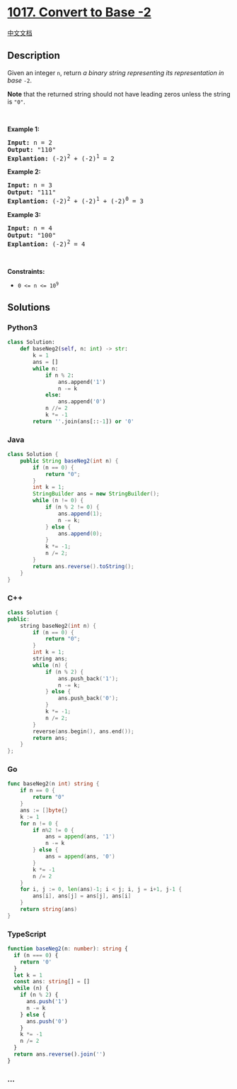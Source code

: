 # [1017. Convert to Base -2](https://leetcode.com/problems/convert-to-base-2)

[中文文档](/solution/1000-1099/1017.Convert%20to%20Base%20-2/README.md)

## Description

<p>Given an integer <code>n</code>, return <em>a binary string representing its representation in base</em> <code>-2</code>.</p>

<p><strong>Note</strong> that the returned string should not have leading zeros unless the string is <code>&quot;0&quot;</code>.</p>

<p>&nbsp;</p>
<p><strong class="example">Example 1:</strong></p>

<pre>
<strong>Input:</strong> n = 2
<strong>Output:</strong> &quot;110&quot;
<strong>Explantion:</strong> (-2)<sup>2</sup> + (-2)<sup>1</sup> = 2
</pre>

<p><strong class="example">Example 2:</strong></p>

<pre>
<strong>Input:</strong> n = 3
<strong>Output:</strong> &quot;111&quot;
<strong>Explantion:</strong> (-2)<sup>2</sup> + (-2)<sup>1</sup> + (-2)<sup>0</sup> = 3
</pre>

<p><strong class="example">Example 3:</strong></p>

<pre>
<strong>Input:</strong> n = 4
<strong>Output:</strong> &quot;100&quot;
<strong>Explantion:</strong> (-2)<sup>2</sup> = 4
</pre>

<p>&nbsp;</p>
<p><strong>Constraints:</strong></p>

<ul>
	<li><code>0 &lt;= n &lt;= 10<sup>9</sup></code></li>
</ul>

## Solutions

<!-- tabs:start -->

### **Python3**

```python
class Solution:
    def baseNeg2(self, n: int) -> str:
        k = 1
        ans = []
        while n:
            if n % 2:
                ans.append('1')
                n -= k
            else:
                ans.append('0')
            n //= 2
            k *= -1
        return ''.join(ans[::-1]) or '0'
```

### **Java**

```java
class Solution {
    public String baseNeg2(int n) {
        if (n == 0) {
            return "0";
        }
        int k = 1;
        StringBuilder ans = new StringBuilder();
        while (n != 0) {
            if (n % 2 != 0) {
                ans.append(1);
                n -= k;
            } else {
                ans.append(0);
            }
            k *= -1;
            n /= 2;
        }
        return ans.reverse().toString();
    }
}
```

### **C++**

```cpp
class Solution {
public:
    string baseNeg2(int n) {
        if (n == 0) {
            return "0";
        }
        int k = 1;
        string ans;
        while (n) {
            if (n % 2) {
                ans.push_back('1');
                n -= k;
            } else {
                ans.push_back('0');
            }
            k *= -1;
            n /= 2;
        }
        reverse(ans.begin(), ans.end());
        return ans;
    }
};
```

### **Go**

```go
func baseNeg2(n int) string {
	if n == 0 {
		return "0"
	}
	ans := []byte{}
	k := 1
	for n != 0 {
		if n%2 != 0 {
			ans = append(ans, '1')
			n -= k
		} else {
			ans = append(ans, '0')
		}
		k *= -1
		n /= 2
	}
	for i, j := 0, len(ans)-1; i < j; i, j = i+1, j-1 {
		ans[i], ans[j] = ans[j], ans[i]
	}
	return string(ans)
}
```

### **TypeScript**

```ts
function baseNeg2(n: number): string {
  if (n === 0) {
    return '0'
  }
  let k = 1
  const ans: string[] = []
  while (n) {
    if (n % 2) {
      ans.push('1')
      n -= k
    } else {
      ans.push('0')
    }
    k *= -1
    n /= 2
  }
  return ans.reverse().join('')
}
```

### **...**

```

```

<!-- tabs:end -->
